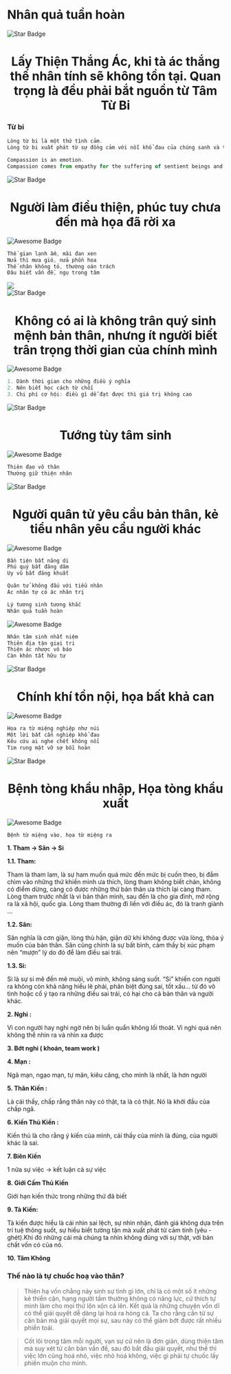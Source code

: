 <h1>Nhân quả tuần hoàn</h1>

<div>
 <img src="https://user-images.githubusercontent.com/31009750/181404181-308d7630-e81b-45b9-99b9-9ad204778ffc.png" alt="Star Badge"/>
 <h1 align="center">Lấy Thiện Thắng Ác, khi tà ác thắng thế nhân tính sẽ không tồn tại. Quan trọng là đều phải bắt nguồn từ Tâm Từ Bi</h1> 
</div>

<h3>Từ bi</h3>

```ts
Lòng từ bi là một thứ tình cảm.
Lòng từ bi xuất phát từ sự đồng cảm với nỗi khổ đau của chúng sanh và thường có mong muốn hành động để giảm bớt sự đau khổ đó.
```

```ts
Compassion is an emotion.
Compassion comes from empathy for the suffering of sentient beings and often desire to take action to alleviate that suffering.
```

<div>
 <img src="https://user-images.githubusercontent.com/31009750/181404181-308d7630-e81b-45b9-99b9-9ad204778ffc.png" alt="Star Badge"/>
 <h1 align="center"> Người làm điều thiện, phúc tuy chưa đến mà họa đã rời xa</h1> 
</div>

<div>
 <img src="https://user-images.githubusercontent.com/31009750/181404147-fa5e9beb-dfed-4445-a6e8-5de3b83d88cc.png" alt="Awesome Badge"/>
 
 ```ts
 Thế gian lạnh ấm, mãi đan xen
 Nửa thì mưa gió, nửa phồn hoa
 Thế nhân không tỏ, thường oán trách
 Đâu biết vấn đề, ngụ trong tâm
 ```
</div>

<div>
 <img src="https://user-images.githubusercontent.com/31009750/226794454-6be87db5-62c3-46ec-91a8-9303ffb0d934.png" "Five elements" />
</div>

<div>
 <img src="https://user-images.githubusercontent.com/31009750/181404181-308d7630-e81b-45b9-99b9-9ad204778ffc.png" alt="Star Badge"/>
 <h1 align="center">Không có ai là không trân quý sinh mệnh bản thân, nhưng ít người biết trân trọng thời gian của chính mình</h1>
</div>

<div>
 <img src="https://user-images.githubusercontent.com/31009750/181404147-fa5e9beb-dfed-4445-a6e8-5de3b83d88cc.png" alt="Awesome Badge"/>
 
 ```ts
 1. Dành thời gian cho những điều ý nghĩa
 2. Nên biết học cách từ chối
 3. Chi phí cơ hội: điều gì dễ đạt được thì giá trị không cao
 ```
</div>

<div>
 <img src="https://user-images.githubusercontent.com/31009750/181404181-308d7630-e81b-45b9-99b9-9ad204778ffc.png" alt="Star Badge"/>
 <h1 align="center">Tướng tùy tâm sinh</h1>
</div>

<div>
 <img src="https://user-images.githubusercontent.com/31009750/181404147-fa5e9beb-dfed-4445-a6e8-5de3b83d88cc.png" alt="Awesome Badge"/>
 
 ```ts
 Thiên đạo vô thân
 Thường giữ thiện nhân
 ```
</div>

<div>
 <img src="https://user-images.githubusercontent.com/31009750/181404181-308d7630-e81b-45b9-99b9-9ad204778ffc.png" alt="Star Badge"/>
 <h1 align="center">Người quân tử yêu cầu bản thân, kẻ tiểu nhân yêu cầu người khác</h1>
</div>

<div>
 <img src="https://user-images.githubusercontent.com/31009750/181404147-fa5e9beb-dfed-4445-a6e8-5de3b83d88cc.png" alt="Awesome Badge"/>
 
 ```ts
 Bần tiện bất năng di
 Phú quý bất đăng dâm
 Uy vũ bất đăng khuất
 
 Quân tử không đấu với tiểu nhân
 Ác nhân tự có ác nhân trị
 
 Lý tương sinh tương khắc
 Nhân quả tuần hoàn
 ```
</div>

<div>
 <img src="https://user-images.githubusercontent.com/31009750/181404147-fa5e9beb-dfed-4445-a6e8-5de3b83d88cc.png" alt="Awesome Badge"/>
 
 ```ts
Nhân tâm sinh nhất niệm
Thiên địa tận giai tri
Thiện ác nhược vô báo
Càn khôn tất hữu tư
 ```
</div>

<div>
 <img src="https://user-images.githubusercontent.com/31009750/181404181-308d7630-e81b-45b9-99b9-9ad204778ffc.png" alt="Star Badge"/>
 <h1 align="center">Chính khí tồn nội, họa bất khả can</h1>
</div>

<div>
 <img src="https://user-images.githubusercontent.com/31009750/181404147-fa5e9beb-dfed-4445-a6e8-5de3b83d88cc.png" alt="Awesome Badge"/>
 
 ```ts
Họa ra từ miệng nghiệp như núi
Một lời bất cẩn nghiệp khổ đau
Kêu cứu ai nghe chết không nổi
Tim rung mật vỡ sợ bồi hoàn
 ```
</div>


<div>
 <img src="https://user-images.githubusercontent.com/31009750/181404181-308d7630-e81b-45b9-99b9-9ad204778ffc.png" alt="Star Badge"/>
 <h1 align="center">Bệnh tòng khẩu nhập, Họa tòng khẩu xuất</h1>
</div>
<div>
 <img src="https://user-images.githubusercontent.com/31009750/181404147-fa5e9beb-dfed-4445-a6e8-5de3b83d88cc.png" alt="Awesome Badge"/>
 
 ```ts
Bệnh từ miệng vào, họa từ miệng ra
 ```
</div>


**1. Tham -> Sân -> Si**

**1.1. Tham:**

Tham là tham lam, là sự ham muốn quá mức đến mức bị cuốn theo, bị đắm chìm vào những thứ khiến mình ưa thích, lòng tham không biết chán, không có điểm dừng, càng có được những thứ bản thân ưa thích lại càng tham. Lòng tham trước nhất là vì bản thân mình, sau đến là cho gia đình, mở rộng ra là xã hội, quốc gia. Lòng tham thường đi liền với điều ác, đó là tranh giành ...

**1.2. Sân:** 

Sân nghĩa là cơn giận, lòng thù hận, giận dữ khi không được vừa lòng, thỏa ý muốn của bản thân. Sân cũng chính là sự bất bình, cảm thấy bị xúc phạm nên “mượn” lý do đó để làm điều sai trái.

**1.3. Si:** 

Si là sự si mê đến mê muội, vô minh, không sáng suốt. “Si” khiến con người ra không còn khả năng hiểu lẽ phải, phân biệt đúng sai, tốt xấu… từ đó vô tình hoặc cố ý tạo ra những điều sai trái, có hại cho cả bản thân và người khác.

**2. Nghi :**

Vì con người hay nghi ngờ nên bị luẩn quẩn không lối thoát. Vì nghi quá nên không thể nhìn ra và nhìn xa được

**3. Bớt nghi ( khoán, team work )**

**4. Mạn :**

Ngã mạn, ngạo mạn, tự mãn, kiêu căng, cho mình là nhất, là hơn người

**5. Thân Kiến :**

Là cái thấy, chấp rằng thân này có thật, ta là có thật. Nó là khởi đầu của chấp ngã.

**6. Kiến Thủ Kiến :**

Kiến thủ là cho rằng ý kiến của mình, cái thấy của mình là đúng, của người khác là sai.

**7. Biên Kiến**

1 nửa sự việc -> kết luận cả sự việc

**8. Giới Cấm Thủ Kiến**

Giới hạn kiến thức trong những thứ đã biết

**9. Tà Kiến:**

Tà kiến được hiểu là cái nhìn sai lệch, sự nhìn nhận, đánh giá không dựa trên trí tuệ thông suốt, sự hiểu biết tường tận mà xuất phát từ cảm tính (yêu - ghét).Khi đó những cái mà chúng ta nhìn không đúng với sự thật, với bản chất vốn có của nó.

**10. Tâm Không**

### Thế nào là tự chuốc hoạ vào thân?


> Thiên hạ vốn chẳng nảy sinh sự tình gì lớn, chỉ là có một số ít những kẻ thiển cận, hạng người tầm thường không có năng lực, cứ thích tự mình làm cho mọi thứ lộn xộn cả lên. Kết quả là những chuyện vốn dĩ có thể giải quyết dễ dàng lại hoá ra hỏng cả. Ta cho rằng cần từ sự căn bản mà giải quyết mọi sự, sau này có thể giảm bớt được rất nhiều phiền toái.


> Cốt lõi trong tâm mỗi người, vạn sự cứ nên là đơn giản, dùng thiện tâm mà suy xét từ căn bản vấn đề, sau đó bắt đầu giải quyết, như thế thì việc lớn cũng hoá nhỏ, việc nhỏ hoá không, việc gì phải tự chuốc lấy phiền muộn cho mình.
